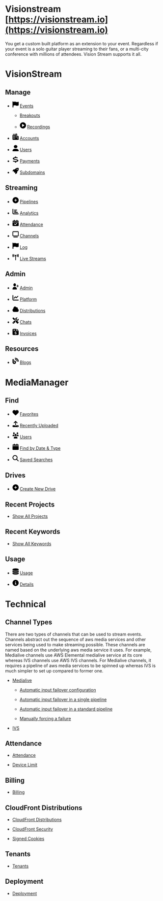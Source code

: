 # Visionstream [https://visionstream.io](https://visionstream.io)

You get a custom built platform as an extension to your event. Regardless if your event is a solo guitar player streaming to their fans, or a multi-city conference with millions of attendees. Vision Stream supports it all.

# VisionStream

## Manage

* <img src="https://raw.githubusercontent.com/vishaldhole173/pro-stream-documentation/main/fontawesome/svgs/solid/flag.svg" width="20" height="20"> [Events](User/VisionStream/Manage/Events/events.md)

    * [Breakouts](User/VisionStream/Manage/Breakouts/breakouts.md)

    * <img src="https://raw.githubusercontent.com/vishaldhole173/pro-stream-documentation/main/fontawesome/svgs/solid/circle-play.svg" width="20" height="20"> [Recordings](User/VisionStream/Manage/Breakouts/recordings.md)

* <img src="https://raw.githubusercontent.com/vishaldhole173/pro-stream-documentation/main/fontawesome/svgs/solid/city.svg" width="20" height="20"> [Accounts](User/VisionStream/Manage/Accounts/accounts.md)

* <img src="https://raw.githubusercontent.com/vishaldhole173/pro-stream-documentation/main/fontawesome/svgs/solid/user.svg" width="20" height="20"> [Users](User/VisionStream/Manage/Users/users.md)

* <img src="https://raw.githubusercontent.com/vishaldhole173/pro-stream-documentation/main/fontawesome/svgs/solid/dollar-sign.svg" width="20" height="20"> [Payments](User/VisionStream/Manage/Payments/payments.md)

* <img src="https://raw.githubusercontent.com/vishaldhole173/pro-stream-documentation/main/fontawesome/svgs/solid/rocket.svg" width="20" height="20"> [Subdomains](User/VisionStream/Manage/Subdomains/subdomains.md)

## Streaming

* <img src="https://raw.githubusercontent.com/vishaldhole173/pro-stream-documentation/main/fontawesome/svgs/solid/circle-plus.svg" width="20" height="20"> [Pipelines](User/VisionStream/Streaming/Pipelines/pipelines.md)

* <img src="https://raw.githubusercontent.com/vishaldhole173/pro-stream-documentation/main/fontawesome/svgs/solid/chart-bar.svg" width="20" height="20"> [Analytics](User/VisionStream/Streaming/Analytics/analytics.md)

* <img src="https://raw.githubusercontent.com/vishaldhole173/pro-stream-documentation/main/fontawesome/svgs/solid/calendar-check.svg" width="20" height="20"> [Attendance](User/VisionStream/Streaming/Attendance/attendance.md)

* <img src="https://raw.githubusercontent.com/vishaldhole173/pro-stream-documentation/main/fontawesome/svgs/solid/tv.svg" width="20" height="20"> [Channels](User/VisionStream/Streaming/Channels/channels.md)

* <img src="https://raw.githubusercontent.com/vishaldhole173/pro-stream-documentation/main/fontawesome/svgs/solid/flag.svg" width="20" height="20"> [Log](User/VisionStream/Streaming/Log/log.md)

* <img src="https://raw.githubusercontent.com/vishaldhole173/pro-stream-documentation/main/fontawesome/svgs/solid/tower-broadcast.svg" width="20" height="20"> [Live Streams](User/VisionStream/Streaming/LiveStream/live-stream.md)

## Admin

* <img src="https://raw.githubusercontent.com/vishaldhole173/pro-stream-documentation/main/fontawesome/svgs/solid/user-plus.svg" width="20" height="20"> [Admin](User/VisionStream/Admin/admin.md)

* <img src="https://raw.githubusercontent.com/vishaldhole173/pro-stream-documentation/main/fontawesome/svgs/solid/chart-line.svg" width="20" height="20"> [Platform](User/VisionStream/Admin/Platform/platform.md)

* <img src="https://raw.githubusercontent.com/vishaldhole173/pro-stream-documentation/main/fontawesome/svgs/solid/cloud.svg" width="20" height="20"> [Distributions](User/VisionStream/Admin/Distributions/distributions.md)

* <img src="https://raw.githubusercontent.com/vishaldhole173/pro-stream-documentation/main/fontawesome/svgs/solid/screwdriver-wrench.svg" width="20" height="20">  [Chats](User/VisionStream/Admin/Chats/chats.md)

* <img src="https://raw.githubusercontent.com/vishaldhole173/pro-stream-documentation/main/fontawesome/svgs/solid/file-invoice-dollar.svg" width="20" height="20"> [Invoices](User/VisionStream/Admin/Invoices/invoices.md)

## Resources

* <img src="https://raw.githubusercontent.com/vishaldhole173/pro-stream-documentation/main/fontawesome/svgs/solid/blog.svg" width="20" height="20"> [Blogs](User/VisionStream/Resources/Blog/blog.md)

# MediaManager

## Find

* <img src="https://raw.githubusercontent.com/vishaldhole173/pro-stream-documentation/main/fontawesome/svgs/solid/heart.svg" width="20" height="20"> [Favorites](User/MediaManager/Find/Favorites/favorites.md)

* <img src="https://raw.githubusercontent.com/vishaldhole173/pro-stream-documentation/main/fontawesome/svgs/solid/upload.svg" width="20" height="20"> [Recently Uploaded](User/MediaManager/Find/Find-by-Users/find-by-users.md)

* <img src="https://raw.githubusercontent.com/vishaldhole173/pro-stream-documentation/main/fontawesome/svgs/solid/users.svg" width="20" height="20"> [Users](User/MediaManager/Find/Recently-Uploaded/recently-uploaded.md)

* <img src="https://raw.githubusercontent.com/vishaldhole173/pro-stream-documentation/main/fontawesome/svgs/solid/calendar.svg" width="20" height="20"> [Find by Date & Type](User/MediaManager/Find/Find-by-Date-and-Type/find-by-date-and-type.md)

* <img src="https://raw.githubusercontent.com/vishaldhole173/pro-stream-documentation/main/fontawesome/svgs/solid/magnifying-glass.svg" width="20" height="20"> [Saved Searches](User/MediaManager/Find/Saved-Searches/saved-searches.md)

## Drives

* <img src="https://raw.githubusercontent.com/vishaldhole173/pro-stream-documentation/main/fontawesome/svgs/solid/circle-plus.svg" width="20" height="20"> [Create New Drive](User/MediaManager/Upload/upload.md)

## Recent Projects

* [Show All Projects](User/MediaManager/Projects/projects.md)

## Recent Keywords

* [Show All Keywords](User/MediaManager/Keywords/keywords.md)

## Usage

* <img src="https://raw.githubusercontent.com/vishaldhole173/pro-stream-documentation/main/fontawesome/svgs/solid/database.svg" width="20" height="20"> [Usage](User/MediaManager/Usage/Drives/drives.md)

* <img src="https://raw.githubusercontent.com/vishaldhole173/pro-stream-documentation/main/fontawesome/svgs/solid/circle-info.svg" width="20" height="20"> [Details](User/MediaManager/Usage/Details/drive-details.md)

# Technical

## Channel Types
There are two types of channels that can be used to stream events. Channels abstract out the sequence of aws media services and other services being used to make streaming possible. These channels are named based on the underlying aws media service it uses. For example, Medialive channels use AWS Elemental medialive service at its core whereas IVS channels use AWS IVS channels. For Medialive channels, it requires a pipeline of aws media services to be spinned up whereas IVS is much simpler to set up compared to former one.

* [Medialive](Technical/Pipeline-Types/AWS-Elemental-MediaLive/elemental-media-live.md)
    - [Automatic input failover configuration](Technical/Pipeline-Types/AWS-Elemental-MediaLive/Automatic-input-failover/automatic-input-failover-configuration.md)

    - [Automatic input failover in a single pipeline](Technical/Pipeline-Types/AWS-Elemental-MediaLive/Automatic-input-failover/automatic-input-failover-in-a-single-pipeline.md)

    - [Automatic input failover in a standard pipeline](Technical/Pipeline-Types/AWS-Elemental-MediaLive/Automatic-input-failover/automatic-input-failover-in-a-standard-pipeline.md)

    - [Manually forcing a failure](Technical/Pipeline-Types/AWS-Elemental-MediaLive/Automatic-input-failover/manually-forcing-a-failover.md.md)

* [IVS](Technical/Pipeline-Types/Amazon-Interactive-Video-Service/interactive-video-service.md)

## Attendance
* [Attendance](Technical/Attendance/attendance.md)

* [Device Limit](Technical/Attendance/device-limit.md)

## Billing
* [Billing](Technical/Billing/billing.md)

## CloudFront Distributions
* [CloudFront Distributions](Technical/CloudFront-Distributions/cloudfront-distributions.md)

* [CloudFront Security](Technical/CloudFront-Distributions/cloudfront-security.md)

* [Signed Cookies](Technical/CloudFront-Distributions/signed-cookies.md)

## Tenants
* [Tenants](Technical/Tenants/tenants.md)

## Deployment
* [Deployment](Technical/Deployment/deployment-overview.md)
